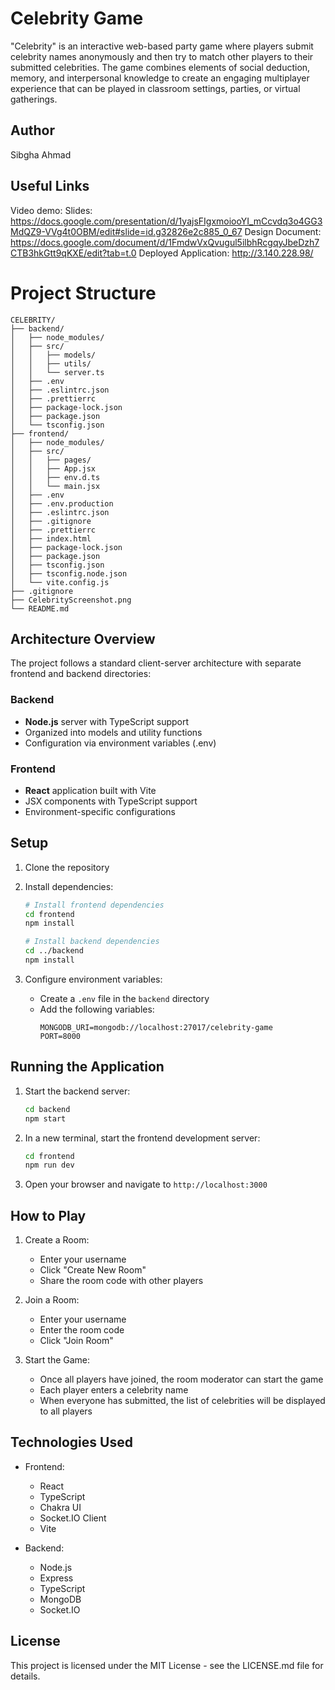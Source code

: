 # Celebrity Game

"Celebrity" is an interactive web-based party game where players submit celebrity names anonymously and then try to match other players to their submitted celebrities. The game combines elements of social deduction, memory, and interpersonal knowledge to create an engaging multiplayer experience that can be played in classroom settings, parties, or virtual gatherings.

## Author

Sibgha Ahmad

## Useful Links
Video demo: 
Slides: https://docs.google.com/presentation/d/1yajsFIgxmoiooYI_mCcvdq3o4GG3MdQZ9-VVg4t0OBM/edit#slide=id.g32826e2c885_0_67
Design Document: https://docs.google.com/document/d/1FmdwVxQvugul5ilbhRcgqyJbeDzh7CTB3hkGtt9qKXE/edit?tab=t.0
Deployed Application: http://3.140.228.98/


# Project Structure

```
CELEBRITY/
├── backend/
│   ├── node_modules/
│   ├── src/
│   │   ├── models/
│   │   ├── utils/
│   │   └── server.ts
│   ├── .env
│   ├── .eslintrc.json
│   ├── .prettierrc
│   ├── package-lock.json
│   ├── package.json
│   └── tsconfig.json
├── frontend/
│   ├── node_modules/
│   ├── src/
│   │   ├── pages/
│   │   ├── App.jsx
│   │   ├── env.d.ts
│   │   └── main.jsx
│   ├── .env
│   ├── .env.production
│   ├── .eslintrc.json
│   ├── .gitignore
│   ├── .prettierrc
│   ├── index.html
│   ├── package-lock.json
│   ├── package.json
│   ├── tsconfig.json
│   ├── tsconfig.node.json
│   └── vite.config.js
├── .gitignore
├── CelebrityScreenshot.png
└── README.md
```

## Architecture Overview

The project follows a standard client-server architecture with separate frontend and backend directories:

### Backend
- **Node.js** server with TypeScript support
- Organized into models and utility functions
- Configuration via environment variables (.env)

### Frontend
- **React** application built with Vite
- JSX components with TypeScript support
- Environment-specific configurations

## Setup

1. Clone the repository
2. Install dependencies:
   ```bash
   # Install frontend dependencies
   cd frontend
   npm install

   # Install backend dependencies
   cd ../backend
   npm install
   ```

3. Configure environment variables:
   - Create a `.env` file in the `backend` directory
   - Add the following variables:
     ```
     MONGODB_URI=mongodb://localhost:27017/celebrity-game
     PORT=8000
     ```

## Running the Application

1. Start the backend server:
   ```bash
   cd backend
   npm start
   ```

2. In a new terminal, start the frontend development server:
   ```bash
   cd frontend
   npm run dev
   ```

3. Open your browser and navigate to `http://localhost:3000`

## How to Play

1. Create a Room:
   - Enter your username
   - Click "Create New Room"
   - Share the room code with other players

2. Join a Room:
   - Enter your username
   - Enter the room code
   - Click "Join Room"

3. Start the Game:
   - Once all players have joined, the room moderator can start the game
   - Each player enters a celebrity name
   - When everyone has submitted, the list of celebrities will be displayed to all players

## Technologies Used

- Frontend:
  - React
  - TypeScript
  - Chakra UI
  - Socket.IO Client
  - Vite

- Backend:
  - Node.js
  - Express
  - TypeScript
  - MongoDB 
  - Socket.IO
  
## License
This project is licensed under the MIT License - see the LICENSE.md file for details.

